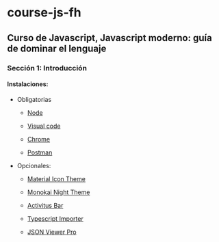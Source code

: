 # course-js-fh

## Curso de Javascript, Javascript moderno: guía de dominar el lenguaje

### Sección 1: Introducción

#### Instalaciones: 

- Obligatorias 

    - [Node](https://nodejs.org/en/) 

    - [Visual code](https://code.visualstudio.com/)

    - [Chrome](https://www.google.com/chrome/?brand=CHBD&ds_kid=43700074304609356&gad_source=1&gclid=Cj0KCQjwmt24BhDPARIsAJFYKk2lfMyAzGb8TGgDsA8fj-b5SpGf49NwneuIsuEfiAZhUgSOrMWoGG8aAhreEALw_wcB&gclsrc=aw.ds)

    - [Postman](https://www.postman.com/downloads/)

- Opcionales:

    - [Material Icon Theme](https://marketplace.visualstudio.com/items?itemName=PKief.material-icon-theme)

    - [Monokai Night Theme](https://marketplace.visualstudio.com/items?itemName=fabiospampinato.vscode-monokai-night)

    - [Activitus Bar](https://marketplace.visualstudio.com/items?itemName=Gruntfuggly.activitusbar)

    - [Typescript Importer](https://marketplace.visualstudio.com/items?itemName=pmneo.tsimporter)

    - [JSON Viewer Pro](https://chromewebstore.google.com/detail/json-viewer-pro/eifflpmocdbdmepbjaopkkhbfmdgijcc)
